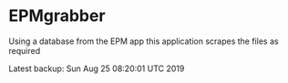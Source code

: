# EPMgrabber
Using a database from the EPM app this application scrapes the files as required


Latest backup: Sun Aug 25 08:20:01 UTC 2019
